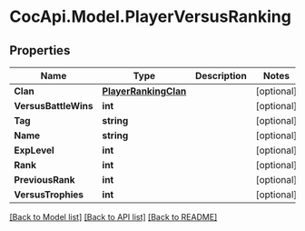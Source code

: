 # CocApi.Model.PlayerVersusRanking

## Properties

Name | Type | Description | Notes
------------ | ------------- | ------------- | -------------
**Clan** | [**PlayerRankingClan**](PlayerRankingClan.md) |  | [optional] 
**VersusBattleWins** | **int** |  | [optional] 
**Tag** | **string** |  | [optional] 
**Name** | **string** |  | [optional] 
**ExpLevel** | **int** |  | [optional] 
**Rank** | **int** |  | [optional] 
**PreviousRank** | **int** |  | [optional] 
**VersusTrophies** | **int** |  | [optional] 

[[Back to Model list]](../README.md#documentation-for-models) [[Back to API list]](../README.md#documentation-for-api-endpoints) [[Back to README]](../README.md)


